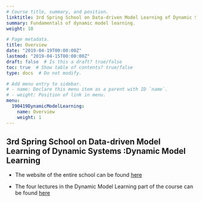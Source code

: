 ```yaml
---
# Course title, summary, and position.
linktitle: 3rd Spring School on Data-driven Model Learning of Dynamic Systems \:Dynamic Model Learning.
summary: Fundamentals of dynamic model learning. 
weight: 10

# Page metadata.
title: Overview
date: "2019-04-19T00:00:00Z"
lastmod: "2019-04-15T00:00:00Z"
draft: false  # Is this a draft? true/false
toc: true  # Show table of contents? true/false
type: docs  # Do not modify.

# Add menu entry to sidebar.
# - name: Declare this menu item as a parent with ID `name`.
# - weight: Position of link in menu.
menu:
  190419DynamicModelLearning:
    name: Overview
    weight: 1
---
```


## 3rd Spring School on Data-driven Model Learning of Dynamic Systems \:Dynamic Model Learning

* The website of the entire school can be found [here](https://spring-id-2019.sciencesconf.org/resource/page/id/1)

* The four lectures in the Dynamic Model Learning part of the course can be found [here](handouts_April_4.pdf)

